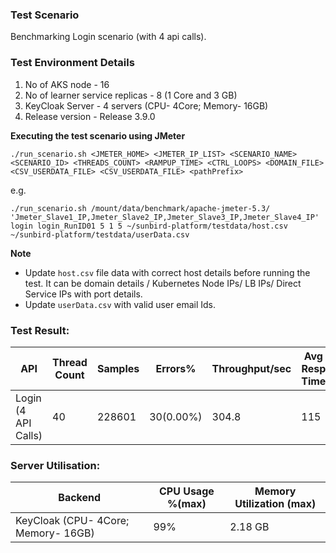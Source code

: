 ### Test Scenario

Benchmarking Login scenario (with 4 api calls).


### Test Environment Details
1. No of AKS node - 16
2. No of learner service replicas - 8 (1 Core and 3 GB)
3. KeyCloak Server - 4 servers (CPU- 4Core; Memory- 16GB)
4. Release version - Release 3.9.0


**Executing the test scenario using JMeter**

```./run_scenario.sh <JMETER_HOME> <JMETER_IP_LIST> <SCENARIO_NAME> <SCENARIO_ID> <THREADS_COUNT> <RAMPUP_TIME> <CTRL_LOOPS> <DOMAIN_FILE> <CSV_USERDATA_FILE> <CSV_USERDATA_FILE> <pathPrefix>```

e.g.

```./run_scenario.sh /mount/data/benchmark/apache-jmeter-5.3/ 'Jmeter_Slave1_IP,Jmeter_Slave2_IP,Jmeter_Slave3_IP,Jmeter_Slave4_IP' login login_RunID01 5 1 5 ~/sunbird-platform/testdata/host.csv ~/sunbird-platform/testdata/userData.csv```


**Note**
- Update `host.csv` file data with correct host details before running the test. It can be domain details / Kubernetes Node IPs/ LB IPs/ Direct Service IPs with port details.
- Update `userData.csv` with valid user email Ids.

### Test Result:

|API                |Thread Count|Samples |Errors%  |Throughput/sec|Avg Resp Time |95th pct |99th pct|
|-------------------|------------|--------|---------| -------------|--------------|---------|--------|
|Login (4 API Calls)|40          |228601 |30(0.00%)| 304.8       | 115       | 546  |777  |


### Server Utilisation:
| Backend          | CPU Usage %(max) | Memory Utilization (max) |
| ------------- | ------------- |------------- |
| KeyCloak (CPU- 4Core; Memory- 16GB)|99%  | 2.18 GB|
